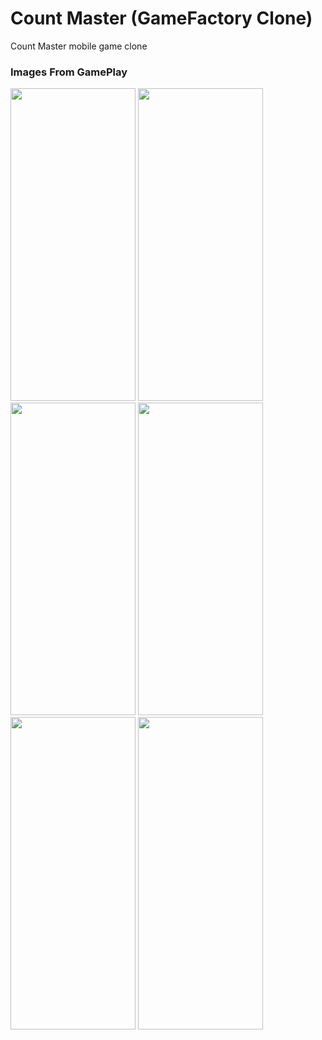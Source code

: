 # Count Master (GameFactory Clone)
 Count Master mobile game clone

### Images From GamePlay

<image src= "https://user-images.githubusercontent.com/17069232/217072109-07ded4e4-1aaf-4a5e-b080-9c169054cefd.jpg" width="200" height="500">
<image src = "(https://user-images.githubusercontent.com/17069232/217072209-d0543c07-2def-41fc-99d8-004aaf6ffe67.jpg)" width="200" height="500">
<image src= "(https://user-images.githubusercontent.com/17069232/217072303-12591962-ae5d-47a9-8603-c94b25d75344.jpg)" width="200" height="500">
<image src= "(https://user-images.githubusercontent.com/17069232/217072458-bfb25458-3997-4ea8-a40c-aaf148f99f5f.jpg)" width="200" height="500">
<image src= "(https://user-images.githubusercontent.com/17069232/217072567-ead5fd0a-2db4-41ae-949c-0b810b96388b.jpg)" width="200" height="500">
<image src = "(https://user-images.githubusercontent.com/17069232/217072583-e73df56e-a8eb-4308-9496-e85d9778d7a5.jpg)" width="200" height="500">
